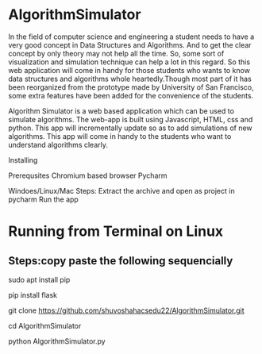 # AlgorithmSimulator
In the field of computer science and engineering a student needs to have a very good concept in Data Structures and Algorithms. And to get the clear concept by only theory may not help all the time. So, some sort of visualization and simulation technique can help a lot in this regard. So this web application will come in handy for those students who wants to know data structures and algorithms whole heartedly.Though most part of it has been reorganized from the prototype made by University of San Francisco, some extra features have been added for the convenience of the students.

Algorithm Simulator is a web based application which can be used to simulate algorithms. The web-app is built using Javascript, HTML,
css and python. This app will incrementally update so as to add simulations of new algorithms. This app will come in handy to the students 
who want to understand algorithms clearly.

Installing

Prerequsites
Chromium based browser
Pycharm

Windoes/Linux/Mac
Steps:
Extract the archive and open as project in pycharm
Run the app

Running from Terminal on Linux
==============================
Steps:copy paste the following sequencially
-----
sudo apt install pip                

pip install flask            

git clone https://github.com/shuvoshahacsedu22/AlgorithmSimulator.git            

cd AlgorithmSimulator        

python AlgorithmSimulator.py                 

